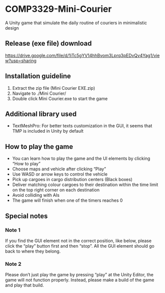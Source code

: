 # COMP3329-Mini-Courier
A Unity game that simulate the daily routine of couriers in minimalistic design

## Release (exe file) download
https://drive.google.com/file/d/1iTc5gYV14hhBvom3Lprq3pEDvQv4Yag1/view?usp=sharing

## Installation guideline
1. Extract the zip file (Mini Courier EXE.zip)
2. Navigate to ./Mini Courier/
3. Double click Mini Courier.exe to start the game

## Additional library used
* TextMeshPro: For better texts customization in the GUI, it seems that TMP is included in Unity by default

## How to play the game
* You can learn how to play the game and the UI elements by clicking “How to play”
* Choose maps and vehicle after clicking “Play”
* Use WASD or arrow keys to control the vehicle
* Pick up cargoes in cargo distribution centers (Black boxes)
* Deliver matching colour cargoes to their destination within the time limit on the top right corner on each destination
* Avoid colliding with AIs
* The game will finish when one of the timers reaches 0

## Special notes
### Note 1
If you find the GUI element not in the correct position, like below, please click the “play” button first and then “stop”. All the GUI element should go back to where they belong.
### Note 2
Please don’t just play the game by pressing “play” at the Unity Editor, the game will not function properly. Instead, please make a build of the game and play that build.
